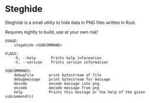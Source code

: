 # Steghide

Steghide is a small utility to hide data in PNG files written in Rust.

Requires nightly to build, use at your own risk!



```
USAGE:
    stegohide <SUBCOMMAND>

FLAGS:
    -h, --help       Prints help information
    -V, --version    Prints version information

SUBCOMMANDS:
    debugfile       print bytestream of file
    debugmessage    print bytestream for message
    decode          encode message into png
    encode          decode message from png
    help            Prints this message or the help of the given subcommand(s)
```


